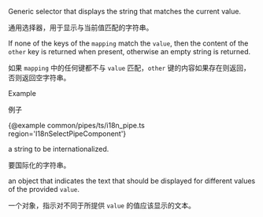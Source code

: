 Generic selector that displays the string that matches the current value.

通用选择器，用于显示与当前值匹配的字符串。

If none of the keys of the `mapping` match the `value`, then the content
of the `other` key is returned when present, otherwise an empty string is returned.

如果 `mapping` 中的任何键都不与 `value` 匹配，`other` 键的内容如果存在则返回，否则返回空字符串。

Example

例子

{&commat;example common/pipes/ts/i18n_pipe.ts region='I18nSelectPipeComponent'}



a string to be internationalized.

要国际化的字符串。

an object that indicates the text that should be displayed
for different values of the provided `value`.

一个对象，指示对不同于所提供 `value` 的值应该显示的文本。